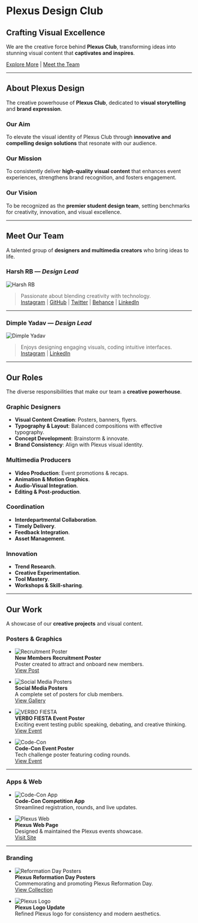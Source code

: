 # Plexus Design Club

## Crafting Visual Excellence
We are the creative force behind **Plexus Club**, transforming ideas into stunning visual content that **captivates and inspires**.

[Explore More](#our-work) | [Meet the Team](#meet-our-team)

---

## About Plexus Design
The creative powerhouse of **Plexus Club**, dedicated to **visual storytelling** and **brand expression**.

### Our Aim
To elevate the visual identity of Plexus Club through **innovative and compelling design solutions** that resonate with our audience.

### Our Mission
To consistently deliver **high-quality visual content** that enhances event experiences, strengthens brand recognition, and fosters engagement.

### Our Vision
To be recognized as the **premier student design team**, setting benchmarks for creativity, innovation, and visual excellence.

---

## Meet Our Team
A talented group of **designers and multimedia creators** who bring ideas to life.

### Harsh RB — *Design Lead*
![Harsh RB](https://media.licdn.com/dms/image/v2/D5603AQGreHlwYo8tVw/profile-displayphoto-scale_400_400/B56ZjHnLj0HkAg-/0/1755695595740?e=1759363200&v=beta&t=TqCIKMIYtje5JsA3nrzNaZ7PI85UE8Qn-KCsen3yuHo)
> Passionate about blending creativity with technology.  
[Instagram](https://www.instagram.com/harshrb55/) | [GitHub](https://www.instagram.com/harshrb55/) | [Twitter](https://x.com/KN83D) | [Behance](https://www.behance.net/harshrb) | [LinkedIn](https://www.linkedin.com/in/harshrb05/)

---

### Dimple Yadav — *Design Lead*
![Dimple Yadav](https://media.licdn.com/dms/image/v2/D5603AQGlNv_8BuQKNA/profile-displayphoto-scale_400_400/B56ZidTx3RHUAg-/0/1754985866760?e=1759363200&v=beta&t=rJtIH2vghkcxTl08PBgCesNbvh6y2geRL_K34IMcfhI)
> Enjoys designing engaging visuals, coding intuitive interfaces.  
[Instagram](https://www.instagram.com/itss_dimpleyadav/) | [LinkedIn](https://www.linkedin.com/in/dimple-yadav-29969a2aa/)

---

## Our Roles
The diverse responsibilities that make our team a **creative powerhouse**.

### Graphic Designers
- **Visual Content Creation**: Posters, banners, flyers.  
- **Typography & Layout**: Balanced compositions with effective typography.  
- **Concept Development**: Brainstorm & innovate.  
- **Brand Consistency**: Align with Plexus visual identity.

### Multimedia Producers
- **Video Production**: Event promotions & recaps.  
- **Animation & Motion Graphics**.  
- **Audio-Visual Integration**.  
- **Editing & Post-production**.

### Coordination
- **Interdepartmental Collaboration**.  
- **Timely Delivery**.  
- **Feedback Integration**.  
- **Asset Management**.

### Innovation
- **Trend Research**.  
- **Creative Experimentation**.  
- **Tool Mastery**.  
- **Workshops & Skill-sharing**.

---

## Our Work
A showcase of our **creative projects** and visual content.

### Posters & Graphics
- ![Recruitment Poster](./resources/new-members-recruitment-poster.png)  
  **New Members Recruitment Poster**  
  Poster created to attract and onboard new members.  
  [View Post](https://www.instagram.com/p/DNaXY_SS4lw/)

- ![Social Media Posters](./resources/social-media-posters.png)  
  **Social Media Posters**  
  A complete set of posters for club members.  
  [View Gallery](https://www.instagram.com/plexus.aiml/)

- ![VERBO FIESTA](https://plexusclub.github.io/events/images/verbofita.png)  
  **VERBO FIESTA Event Poster**  
  Exciting event testing public speaking, debating, and creative thinking.  
  [View Event](https://plexusclub.github.io/events/)

- ![Code-Con](https://plexusclub.github.io/events/images/codecon.png)  
  **Code-Con Event Poster**  
  Tech challenge poster featuring coding rounds.  
  [View Event](https://plexusclub.github.io/events/)

---

### Apps & Web
- ![Code-Con App](https://harshrb2424.github.io/profile/resources/images/plexus.png)  
  **Code-Con Competition App**  
  Streamlined registration, rounds, and live updates.  

- ![Plexus Web](./resources/web-page.png)  
  **Plexus Web Page**  
  Designed & maintained the Plexus events showcase.  
  [Visit Site](https://plexusclub.github.io)

---

### Branding
- ![Reformation Day Posters](./resources/reformation-day-posters.png)  
  **Plexus Reformation Day Posters**  
  Commemorating and promoting Plexus Reformation Day.  
  [View Collection](https://drive.google.com/drive/folders/1styxlA0IMQQeP0YwWfaZkKMzZou1r7kd?usp=drive_link)

- ![Plexus Logo](./resources/plexus-pfp.png)  
  **Plexus Logo Update**  
  Refined Plexus logo for consistency and modern aesthetics.
